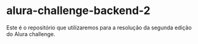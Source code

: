 # alura-challenge-backend-2
Este é o repositório que utilizaremos para a resolução da segunda edição do Alura challenge.
